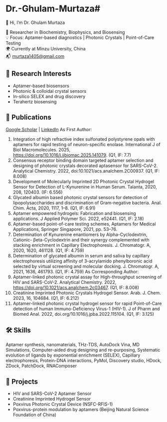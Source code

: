 # Dr.-Ghulam-Murtaza# 
👋 Hi, I’m Dr. Ghulam Murtaza

🔬 Researcher in Biochemistry, Biophysics, and Biosensing  
💡 Focus: Aptamer-based diagnostics | Photonic Crystals | Point-of-Care Testing  
🌍 Currently at Minzu University, China  
📬 murtaza1405@gmail.com

## 🧪 Research Interests
- Aptamer-based biosensors
- Photonic & colloidal crystal sensors
- In-silico SELEX and drug discovery
- Terahertz biosensing

## 📄 Publications
[Google Scholar](https://bit.ly/3huB1SZ) |
[LinkedIn](bit.ly/404yVk3)
As First Author:
1.	Integration of high refractive index sulfonated polystyrene opals with aptamers for rapid testing of neuron-specific enolase. International J of Biol Macromolecules. 2025, https://doi.org/10.1016/j.ijbiomac.2025.141079. (Q1, IF: 7.7)
2.	Consensus receptor binding domain targeted aptamer selection and designing of photonic crystals decorated aptasensor for SARS-CoV-2. Analytical Chemistry. 2022, doi:10.1021/acs.analchem.2C00937. (Q1, IF: 8.008)
3.	Development of Molecularly Imprinted 2D Photonic Crystal Hydrogel Sensor for Detection of L-Kynurenine in Human Serum. Talanta, 2020, 208, 120403. (IF: 6.556)
4.	Glycated albumin based photonic crystal sensors for detection of lipopolysaccharides and discrimination of Gram-negative bacteria. Anal. Chim. Acta, 2020, 1117, 1–8. (Q1, IF: 6.91)
5.	Aptamer empowered hydrogels: Fabrication and biosensing applications. J Applied Polymer Sci. 2022, e52441. (Q1, IF: 2.18)
6.	Aptamer-based point-of-care testing schemes, Aptamers for Medical Applications, Springer Singapore, 2021, pp. 53–76.
7.	Determination of Kynurenine enantiomers by Alpha-Cyclodextrin, Cationic- βeta-Cyclodextrin and their synergy complemented with stacking enrichment in Capillary Electrophoresis. J. Chromatogr. A, 2020, 1620, 461128. (Q1, IF: 4.759)
8.	Determination of glycated albumin in serum and saliva by capillary electrophoresis utilizing affinity of 3-acrylamido phenylboronic acid selected by virtual screening and molecular docking. J. Chromatogr. A, 2021, 1636, 461793. (Q1, IF: 4.759)
As Corresponding Author:
1.	Aptamer-linked photonic crystal assay for High-throughput screening of HIV and SARS-CoV-2. Analytical Chemistry. 2022, https://doi.org/10.1021/acs.analchem.2c03467. (Q1, IF: 8.008)
2.	Creatinine Imprinted Photonic Crystals Hydrogel Sensor. Arab. J. Chem. 2023, 16, 104684. (Q1, IF: 6.212)
3.	Aptamer-linked photonic crystal hydrogel sensor for rapid Point-of-Care detection of human Immuno-Deficiency Virus-1 (HIV-1). J of Pharm and Biomed Anal. 2022, doi.org/10.1016/j.jpba.2022.115104. (Q1, IF: 3.125)


## 🛠 Skills
Aptamer synthesis, nanomaterials, THz-TDS, AutoDock Vina, MD Simulations, Computer-aided drug designing and re-purposing, Systematic evolution of ligands by exponential enrichment (SELEX), Capillary electrophoresis, 
Protein-DNA interactions, PyMol, Discovery studio, HDock, ZDock, PatchDock, RNAComposer 

## 📂 Projects
- HIV and SARS-CoV-2 Aptamer Sensor
- Creatinine Imprinted Hydrogel Sensor
- Poxvirus Photonic Crystal Device (NSFC-RFIS-1)
- Poxvirus-protein modulation by aptamers (Beijing Natural Science Foundation of China)
